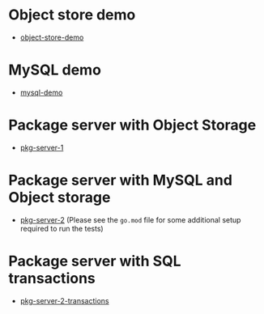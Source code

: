 # Object store demo

- [object-store-demo](./object-store-demo)

# MySQL demo

- [mysql-demo](./mysql-demo)

# Package server with Object Storage

- [pkg-server-1](./pkg-server-1)

# Package server with MySQL and Object storage

- [pkg-server-2](./pkg-server-2) (Please see the `go.mod` file for some additional setup required to run the tests)

# Package server with SQL transactions

- [pkg-server-2-transactions](./pkg-server-2-transactions)
